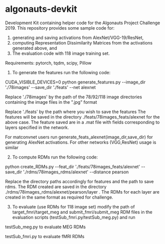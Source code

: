 # algonauts-devkit
Development Kit containing helper code for the Algonauts Project Challenge 2019.
This repository provides some sample code for:
1. generating and saving activations from AlexNet/VGG-19/ResNet,
2. computing Representation Dissimilarity Matrices from the activations generated above, and
3. The evaluation code with 118 image training set.

Requirements:
pytorch,
tqdm,
scipy,
Pillow

1. To generate the features run the following code:

CUDA_VISIBLE_DEVICES=0 python generate_features.py --image_dir  './78images' --save_dir  './feats'  --net alexnet


Replace './78images' by the path of the 78/92/118 image directories containing the image files in the ".jpg" format

Replace './feats' by the path where you wish to save the features
The features will be saved in the directory ./feats/78images_feats/alexnet for the above case. The feature saved are in a .mat file with fields corresponding to layers specified in the network.  

For matconvnet users run generate_feats_alexnet(image_dir,save_dir) for generating AlexNet activations. For other networks (VGG,ResNet) usage is similar

2. To compute RDMs run the following code:

python create_RDMs.py --feat_dir './feats/78images_feats/alexnet' --save_dir './rdms/78images_rdms/alexnet' --distance pearson


Replace the directory paths accordingly for features and the path to save rdms.
The RDM created are saved in the directory ./rdms/78images_rdms/alexnet/pearson/layer  . The RDMs for each layer are created in the same format as required for challenge.

3. To evaluate (use RDMs for 118 image set) modify the path of target_fmri/target_meg and submit_fmri/submit_meg RDM files in the evaluation scripts (testSub_fmri.py/testSub_meg.py) and run

testSub_meg.py to evaluate MEG RDMs

testSub_fmri.py to evaluate fMRI RDMs
